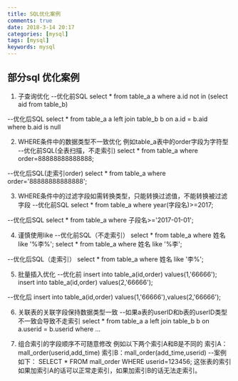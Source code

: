 ```yaml
---
title: SQL优化案例
comments: true
date: 2018-3-14 20:17
categories: [mysql]
tags: [mysql]
keywords: mysql
---
```


## 部分sql 优化案例

1. 子查询优化
--优化前SQL
select * from table_a a 
where a.id not in (select aid from table_b)

--优化后SQL
select * from table_a a
left join table_b b on a.id = b.aid  
where b.aid is null

2. WHERE条件中的数据类型不一致优化
例如table_a表中的order字段为字符型
--优化前SQL(全表扫描，不走索引)
select * from table_a where order=88888888888888;

--优化后SQL(走索引order)
select * from table_a where order='88888888888888';

3. WHERE条件中的过滤字段如需转换类型，只能转换过滤值，不能转换被过滤字段
--优化前SQL
select * from table_a where year(字段名)>=2017;

--优化后SQL
select * from table_a where 子段名>='2017-01-01';

4. 谨慎使用like
--优化前SQL（不走索引）
select * from table_a where 姓名 like '%李%';
select * from table_a where 姓名 like '%李';

--优化后SQL（走索引）
select * from table_a where 姓名 like '李%';

5. 批量插入优化
--优化前
insert into table_a(id,order) values(1,'66666');
insert into table_a(id,order) values(2,'66666');

--优化后
insert into table_a(id,order) values(1,'66666'),values(2,'66666');

6. 关联表的关联字段保持数据类型一致
--如果a表的userID和b表的userID类型不一致会导致不走索引
select * from table_a a
left join table_b b on a.userid = b.userid
where ...

7. 组合索引的字段顺序不可随意修改
例如以下两个索引A和B是不同的
索引A：mall_order(userid,add_time)
索引B：mall_order(add_time,userid)
--案例如下：
SELECT * FROM mall_order WHERE userid=123456;
这张表的索引如果加索引A的话可以正常走索引，如果加索引B的话无法走索引。

